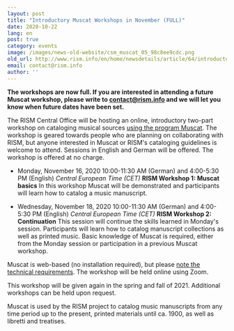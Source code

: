 ```yaml
---
layout: post
title: "Introductory Muscat Workshops in November (FULL)"
date: 2020-10-22
lang: en
post: true
category: events
image: /images/news-old-website/csm_muscat_05_98c8ee9cdc.png
old_url: http://www.rism.info/en/home/newsdetails/article/64/introductory-muscat-workshops-in-november-full.html?tx_ttnews[year]=2020&tx_ttnews[month]=07&cHash=1f0359a91d3372d1c5be21d723d58670
email: contact@rism.info
author: ''
---
```



**The workshops are now full. If you are interested in attending a future Muscat workshop, please write to [contact@rism.info](mailto:contact@rism.info) and we will let you know when future dates have been set.**

The RISM Central Office will be hosting an online, introductory two-part workshop on cataloging musical sources [using the program Muscat](/en/community/muscat.html "Opens internal link in current window"). The workshop is geared towards people who are planning on collaborating with RISM, but anyone interested in Muscat or RISM's cataloging guidelines is welcome to attend. Sessions in English and German will be offered. The workshop is offered at no charge.

- Monday, November 16, 2020
10:00-11:30 AM (German) and 4:00-5:30 PM (English) _Central European Time (CET)_
**RISM Workshop 1: Muscat basics**
In this workshop Muscat will be demonstrated and participants will learn how to catalog a music manuscript.


- Wednesday, November 18, 2020
10:00-11:30 AM (German) and 4:00-5:30 PM (English) _Central European Time (CET)_
**RISM Workshop 2: Continuation**
This session will continue the skills learned in Monday's session. Participants will learn how to catalog manuscript collections as well as printed music. Basic knowledge of Muscat is required, either from the Monday session or participation in a previous Muscat workshop.

Muscat is web-based (no installation required), but please [note the technical requirements](/en/community/muscat.html#c3410 "Opens internal link in current window"). The workshop will be held online using Zoom.

This workshop will be given again in the spring and fall of 2021. Additional workshops can be held upon request.

Muscat is used by the RISM project to catalog music manuscripts from any time period up to the present, printed materials until ca. 1900, as well as libretti and treatises.

